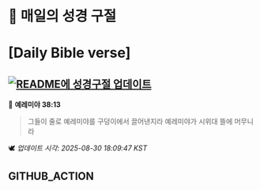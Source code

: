 # 🙏 매일의 성경 구절
# [Daily Bible verse]
## [![README에 성경구절 업데이트](https://github.com/DONGSUKA/first_test/actions/workflows/update-readme-bible.yml/badge.svg)](https://github.com/DONGSUKA/first_test/actions/workflows/update-readme-bible.yml)
<!-- START_BIBLE_VERSE -->
📖 **예레미야 38:13**
> 그들이 줄로 예레미야를 구덩이에서 끌어낸지라 예레미야가 시위대 뜰에 머무니라

🕊️ _업데이트 시각: 2025-08-30 18:09:47 KST_
  <!-- END_BIBLE_VERSE -->
## GITHUB_ACTION
